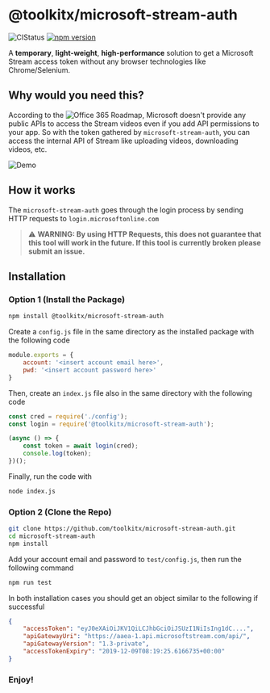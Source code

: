# @toolkitx/microsoft-stream-auth

![CIStatus](https://github.com/toolkitx/microsoft-stream-auth/workflows/Daily/badge.svg) [![npm version](https://badge.fury.io/js/%40toolkitx%2Fmicrosoft-stream-auth.svg)](https://badge.fury.io/js/%40toolkitx%2Fmicrosoft-stream-auth)

A **temporary**, **light-weight**, **high-performance** solution to get a Microsoft Stream access token without any browser technologies like Chrome/Selenium.

## Why would you need this?

According to the ![Office 365 Roadmap](https://www.microsoft.com/en-us/microsoft-365/roadmap?ms.url=roadmap&rtc=1&filters=), Microsoft doesn't provide any public APIs to access the Stream videos even if you add API permissions to your app. So with the token gathered by `microsoft-stream-auth`, you can access the internal API of Stream like uploading videos, downloading videos, etc.

![Demo](demo.gif)

## How it works

The `microsoft-stream-auth` goes through the login process by sending HTTP requests to `login.microsoftonline.com`

> :warning: **WARNING: By using HTTP Requests, this does not guarantee that this tool will work in the future. If this tool is currently broken please submit an issue.**


## Installation

### Option 1 (Install the Package)

```bash
npm install @toolkitx/microsoft-stream-auth
```

Create a `config.js` file in the same directory as the installed package with the following code

```javascript
module.exports = {
    account: '<insert account email here>',
    pwd: '<insert account password here>'
}
```

Then, create an `index.js` file also in the same directory with the following code

```javascript
const cred = require('./config');
const login = require('@toolkitx/microsoft-stream-auth');

(async () => {
    const token = await login(cred);
    console.log(token);
})();
```

Finally, run the code with

```bash
node index.js
```

### Option 2 (Clone the Repo)

```bash
git clone https://github.com/toolkitx/microsoft-stream-auth.git
cd microsoft-stream-auth
npm install
```

Add your account email and password to `test/config.js`, then run the following command

```bash
npm run test
```


In both installation cases you should get an object similar to the following if successful

```json
{
    "accessToken": "eyJ0eXAiOiJKV1QiLCJhbGciOiJSUzI1NiIsIng1dC....",
    "apiGatewayUri": "https://aaea-1.api.microsoftstream.com/api/",
    "apiGatewayVersion": "1.3-private",
    "accessTokenExpiry": "2019-12-09T08:19:25.6166735+00:00"
}
```


### Enjoy!
